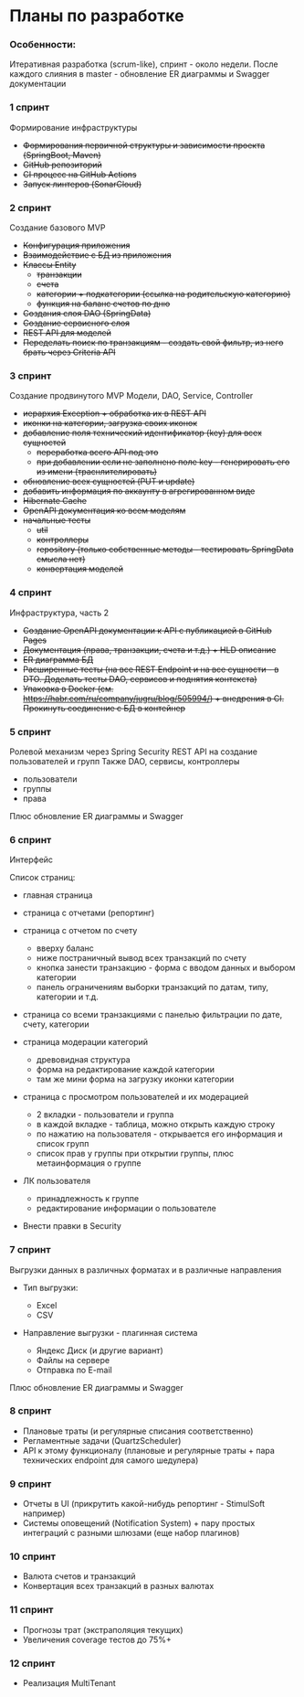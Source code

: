 # Планы по разработке


### Особенности:

Итеративная разработка (scrum-like), спринт - около недели.
После каждого слияния в master - обновление ER диаграммы и Swagger документации


### 1 спринт

Формирование инфраструктуры
- ~~Формирования первичной структуры и зависимости проекта (SpringBoot, Maven)~~
- ~~GitHub репозиторий~~
- ~~CI процесс на GitHub Actions~~
- ~~Запуск линтеров (SonarCloud)~~


### 2 спринт 

Создание базового MVP

- ~~Конфигурация приложения~~
- ~~Взаимодействие с БД из приложения~~
- ~~Классы Entity~~
    * ~~транзакции~~
    * ~~счета~~
    * ~~категории + подкатегории (ссылка на родительскую категорию)~~
    * ~~функция на баланс счетов по дню~~
- ~~Создания слоя DAO (SpringData)~~
- ~~Создание сервисного слоя~~
- ~~REST API для моделей~~
- ~~Переделать поиск по транзакциям - создать свой фильтр, из него брать через Criteria API~~


### 3 спринт

Создание продвинутого MVP
Модели, DAO, Service, Controller

- ~~иерархия Exception + обработка их в REST API~~
- ~~иконки на категории, загрузка своих иконок~~
- ~~добавление поля технический идентификатор (key) для всех сущностей~~
    - ~~переработка всего API под это~~
    - ~~при добавлении если не заполнено поле key - генерировать его из имени (траснлителировать)~~
- ~~обновление всех сущностей (PUT и update)~~
- ~~добавить информация по аккаунту в агрегированном виде~~
- ~~Hibernate Cache~~
- ~~OpenAPI документация ко всем моделям~~
- ~~начальные тесты~~
    * ~~util~~
    * ~~контроллеры~~
    * ~~repository (только собственные методы - тестировать SpringData смысла нет)~~
    * ~~конвертация моделей~~


### 4 спринт

Инфраструктура, часть 2

- ~~Создание OpenAPI документации к API с публикацией в GitHub Pages~~
- ~~Документация (права, транзакции, счета и т.д.) + HLD описание~~
- ~~ER диаграмма БД~~
- ~~Расширенные тесты (на все REST Endpoint и на все сущности - в DTO. Доделать тесты DAO, сервисов и поднятия контекста)~~
- ~~Упаковка в Docker (см. https://habr.com/ru/company/jugru/blog/505994/) + внедрения в CI. 
    Прокинуть соединение с БД в контейнер~~


### 5 спринт

Ролевой механизм через Spring Security
REST API на создание пользователей и групп 
Также DAO, сервисы, контроллеры

- пользователи
- группы
- права

Плюс обновление ER диаграммы и Swagger


### 6 спринт

Интерфейс 

Список страниц:

- главная страница
- страница с отчетами (репортинг)
- страница с отчетом по счету 
    * вверху баланс
    * ниже постраничный вывод всех транзакций по счету
    * кнопка занести транзакцию - форма с вводом данных и выбором категории
    * панель ограничениям выборки транзакций по датам, типу, категории и т.д.
- страница со всеми транзакциями с панелью фильтрации по дате, счету, категории    
- страница модерации категорий
    * древовидная структура
    * форма на редактирование каждой категории
    * там же мини форма на загрузку иконки категории
- страница с просмотром пользователей и их модерацией
    * 2 вкладки - пользователи и группа
    * в каждой вкладке - таблица, можно открыть каждую строку
    * по нажатию на пользователя - открывается его информация и список групп
    * список прав у группы при открытии группы, плюс метаинформация о группе
- ЛК пользователя
    * принадлежность к группе
    * редактирование информации о пользователе

- Внести правки в Security


### 7 спринт

Выгрузки данных в различных форматах и в различные направления

* Тип выгрузки:
    - Excel
    - CSV

* Направление выгрузки - плагинная система
    - Яндекс Диск (и другие вариант)
    - Файлы на сервере
    - Отправка по E-mail

Плюс обновление ER диаграммы и Swagger


### 8 спринт

- Плановые траты (и регулярные списания соответственно)
- Регламентные задачи (QuartzScheduler) 
- API к этому функционалу (плановые и регулярные траты + пара технических endpoint для самого шедулера)


### 9 спринт

- Отчеты в UI (прикрутить какой-нибудь репортинг - StimulSoft например)
- Системы оповещений (Notification System) + пару простых интеграций с разными шлюзами (еще набор плагинов)


### 10 спринт

- Валюта счетов и транзакций
- Конвертация всех транзакций в разных валютах


### 11 спринт

- Прогнозы трат (экстраполяция текущих)
- Увеличения coverage тестов до 75%+


### 12 спринт

- Реализация MultiTenant
